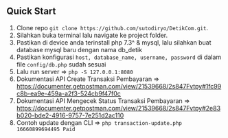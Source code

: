 
## Quick Start

1. Clone repo `git clone https://github.com/sutodiryo/DetikCom.git`.
2. Silahkan buka terminal lalu navigate ke project folder.
3. Pastikan di device anda terinstall php 7.3^ & mysql, lalu silahkan buat database mysql baru dengan nama db_detik
4. Pastikan konfigurasi `host, database_name, username, password` di dalam file `config/db.php` sudah sesuai
3. Lalu run server => `php -S 127.0.0.1:8080`
4. Dokumentasi API Create Transaksi Pembayaran => <https://documenter.getpostman.com/view/21539668/2s847Fvtpy#1fc99c8b-ea9e-459a-a2f3-524cb9f47f0c> 
5. Dokumentasi API Mengecek Status Transaksi Pembayaran => <https://documenter.getpostman.com/view/21539668/2s847Fvtpy#2e83b020-bde2-4916-9757-7e251d2ac110>
6. Contoh update dengan CLI => `php transaction-update.php 16660899694495 Paid`